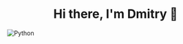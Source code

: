 ## <h1 align="center">Hi there, I'm Dmitry 👋</h1>


![Python](https://img.shields.io/badge/python-3670A0?style=for-the-badge&logo=python&logoColor=ffdd54)

<!--
**KiselevD92/KiselevD92** is a ✨ _special_ ✨ repository because its `README.md` (this file) appears on your GitHub profile.

Here are some ideas to get you started:

- 🔭 I’m currently working on ...
- 🌱 I’m currently learning ...
- 👯 I’m looking to collaborate on ...
- 🤔 I’m looking for help with ...
- 💬 Ask me about ...
- 📫 How to reach me: ...
- 😄 Pronouns: ...
- ⚡ Fun fact: ...
-->
